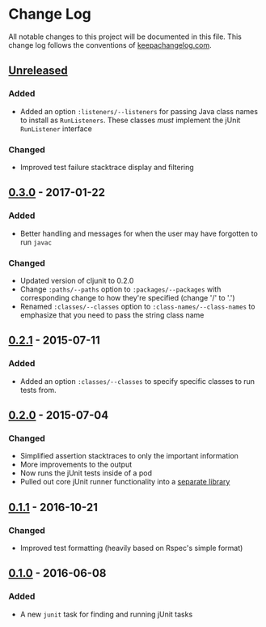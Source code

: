 # Change Log
All notable changes to this project will be documented in this
file. This change log follows the conventions
of [keepachangelog.com](http://keepachangelog.com/).


## [Unreleased]
### Added

- Added an option `:listeners/--listeners` for passing Java class
  names to install as `RunListeners`. These classes _must_ implement
  the jUnit `RunListener` interface

### Changed

- Improved test failure stacktrace display and filtering

[Unreleased]: https://github.com/RadicalZephyr/boot-junit/compare/0.3.0...HEAD

## [0.3.0] - 2017-01-22
### Added

- Better handling and messages for when the user may have forgotten to
  run `javac`

### Changed

- Updated version of cljunit to 0.2.0
- Change `:paths/--paths` option to `:packages/--packages` with
  corresponding change to how they're specified (change '/' to '.')
- Renamed `:classes/--classes` option to `:class-names/--class-names`
  to emphasize that you need to pass the string class name

[0.3.0]: https://github.com/RadicalZephyr/boot-junit/compare/0.2.1...0.3.0

## [0.2.1] - 2015-07-11
### Added

- Added an option `:classes/--classes` to specify specific classes to
  run tests from.

[0.2.1]: https://github.com/RadicalZephyr/boot-junit/compare/0.2.0...0.2.1

## [0.2.0] - 2015-07-04
### Changed

- Simplified assertion stacktraces to only the important information
- More improvements to the output
- Now runs the jUnit tests inside of a pod
- Pulled out core jUnit runner functionality into a [separate library][cljunit]

[0.2.0]: https://github.com/RadicalZephyr/boot-junit/compare/0.1.1...0.2.0
[cljunit]: https://github.com/RadicalZephyr/cljunit


## [0.1.1] - 2016-10-21
### Changed

- Improved test formatting (heavily based on Rspec's simple format)

[0.1.1]: https://github.com/RadicalZephyr/boot-junit/compare/0.1.0...0.1.1


## [0.1.0] - 2016-06-08
### Added

- A new `junit` task for finding and running jUnit tasks

[0.1.0]: https://github.com/RadicalZephyr/boot-junit/compare/12e098a...0.1.0
